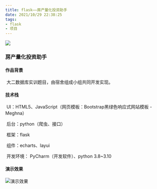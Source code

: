 ```yaml
---
title: flask——房产量化投资助手
date: 2021/10/29 22:38:25
tags:
- flask
- 项目
---
```


![](https://flask.net.cn/Application/Home/View/Public/img/flask-logo.png)

### 房产量化投资助手

#### 作品背景

​           大二数据库实训题目，由宿舍组成小组共同开发实现。

#### 技术栈

​           UI：HTML5、JavaScript（网页模板：Bootstrap黑绿色响应式网站模板 - Meghna）

​           后台：python（爬虫、接口）

​           框架：flask

​           组件：echarts、layui

​           开发环境：   PyCharm（开发软件）、python 3.8~3.10

#### 演示效果


![演示效果](https://img-blog.csdnimg.cn/12e4a3b521eb413bb13c328cfe7e1c76.gif)



